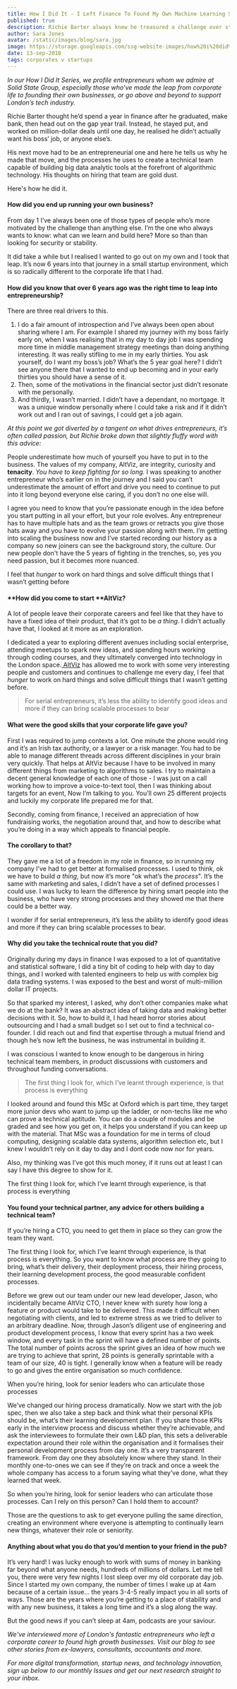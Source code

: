 ```yaml
---
title: How I Did It - I Left Finance To Found My Own Machine Learning Startup
published: true
description: Richie Barter always knew he treasured a challenge over stability, so he took a year off, explored entrepreneurship, and now his startup builds machine learning solutions for enterprise. All this while getting an Msc in CompSci from Oxford. Here's how he did it.
author: Sara Jones
avatar: /static/images/blog/sara.jpg
image: https://storage.googleapis.com/ssg-website-images/how%20i%20did%20it%20richie%20barter/richie%20barter%20header%20image.jpg
date: 13-sep-2018
tags: corporates v startups
---
```


*In our How I Did It Series, we profile entrepreneurs whom we admire at Solid State Group, especially those who’ve made the leap from corporate life to founding their own businesses, or go above and beyond to support London’s tech industry.*

Richie Barter thought he’d spend a year in finance after he graduated, make bank, then head out on the gap year trail. Instead, he stayed put, and worked on million-dollar deals until one day, he realised he didn’t actually want his boss’ job, or anyone else’s.

His next move had to be an entrepreneurial one and here he tells us why he made that move, and the processes he uses to create a technical team capable of building big data analytic tools at the forefront of algorithmic technology. His thoughts on hiring that team are gold dust.

Here's how he did it.

#### **How did you end up running your own business?**

From day 1 I’ve always been one of those types of people who’s more motivated by the challenge than anything else. I’m the one who always wants to know: what can we learn and build here? More so than than looking for security or stability.

It did take a while but I realised I wanted to go out on my own and I took that leap. It’s now 6 years into that journey in a small startup environment, which is so radically different to the corporate life that I had.

#### **How did you know that over 6 years ago was the right time to leap into entrepreneurship?**

There are three real drivers to this.

1. I do a fair amount of introspection and I’ve always been open about sharing where I am. For example I shared my journey with my boss fairly early on, when I was realising that in my day to day job I was spending more time in middle management strategy meetings than doing anything interesting. It was really stifling to me in my early thirties. You ask yourself, do I want my boss’s job? What’s the 5 year goal here? I didn’t see anyone there that I wanted to end up becoming and in your early thirties you should have a sense of it.
2. Then, some of the motivations in the financial sector just didn’t resonate with me personally.
3. And thirdly, I wasn’t married. I didn’t have a dependant, no mortgage. It was a unique window personally where I could take a risk and if it didn’t work out and I ran out of savings, I could get a job again.

*At this point we got diverted by a tangent on what drives entrepreneurs, it’s often called passion, but Richie broke down that slightly fluffy word with this advice:*

People underestimate how much of yourself you have to put in to the business. The values of my company, AltViz, are integrity, curiosity and **tenacity**. *You have to keep fighting for so long.* I was speaking to another entrepreneur who’s earlier on in the journey and I said you can’t underestimate the amount of effort and drive you need to continue to put into it long beyond everyone else caring, if you don’t no one else will.

I agree you need to know that you’re passionate enough in the idea before you start putting in all your effort, but your role evolves. Any entrepreneur has to have multiple hats and as the team grows or retracts you give those hats away and you have to evolve your passion along with them. I’m getting into scaling the business now and I’ve started recording our history as a company so new joiners can see the background story, the culture. Our new people don't have the 5 years of fighting in the trenches, so, yes you need passion, but it becomes more nuanced.

I feel that *hunger* to work on hard things and solve difficult things that I wasn’t getting before

#### **How did you come to start **AltViz?

A lot of people leave their corporate careers and feel like that they have to have a fixed idea of their product, that it’s got to be *a thing*. I didn’t actually have that, I looked at it more as an exploration.

I dedicated a year to exploring different avenues including social enterprise, attending meetups to spark new ideas, and spending hours working through coding courses, and they ultimately converged into technology in the London space.[ AltViz](https://www.altviz.co/) has allowed me to work with some very interesting people and customers and continues to challenge me every day, I feel that *hunger* to work on hard things and solve difficult things that I wasn’t getting before.

> For serial entrepreneurs, it’s less the ability to identify good ideas and more if they can bring scalable processes to bear

#### **What were the good skills that your corporate life gave you?**

First I was required to jump contexts a lot. One minute the phone would ring and it’s an Irish tax authority, or a lawyer or a risk manager. You had to be able to manage different threads across different disciplines in your brain very quickly. That helps at AltViz because I have to be involved in many different things from marketing to algorithms to sales. I try to maintain a decent general knowledge of each one of those - I was just on a call working how to improve a voice-to-text tool, then I was thinking about targets for an event, Now I’m talking to you. You’ll own 25 different projects and luckily my corporate life prepared me for that.

Secondly, coming from finance, I received an appreciation of how fundraising works, the negotiation around that, and how to describe what you’re doing in a way which appeals to financial people.

#### **The corollary to that?**

They gave me a lot of a freedom in my role in finance, so in running my company I’ve had to get better at formalised processes. I used to think, ok we have to build *a thing*, but now it’s more "ok what’s the *process*". It’s the same with marketing and sales, I didn’t have a set of defined processes I could use. I was lucky to learn the difference by hiring smart people into the business, who have very strong processes and they showed me that there could be a better way.

I wonder if for serial entrepreneurs, it’s less the ability to identify good ideas and more if they can bring scalable processes to bear.

#### **Why did you take the technical route that you did?**

Originally during my days in finance I was exposed to a lot of quantitative and statistical software, I did a tiny bit of coding to help with day to day things, and I worked with talented engineers to help us with complex big data trading systems. I was exposed to the best and worst of multi-million dollar IT projects.

So that sparked my interest, I asked, why don’t other companies make what we do at the bank? It was an abstract idea of taking data and making better decisions with it. So, how to build it, I had heard horror stories about outsourcing and I had a small budget so I set out to find a technical co-founder. I did reach out and find that expertise through a mutual friend and though he’s now left the business, he was instrumental in building it.

I was conscious I wanted to know enough to be dangerous in hiring technical team members, in product discussions with customers and throughout funding conversations.

> The first thing I look for, which I’ve learnt through experience, is that process is everything

I looked around and found this MSc at Oxford which is part time, they target more junior devs who want to jump up the ladder, or non-techs like me who can prove a technical aptitude. You can do a couple of modules and be graded and see how you get on, it helps you understand if you can keep up with the material. That MSc was a foundation for me in terms of cloud computing, designing scalable data systems, algorithm selection etc, but I knew I wouldn’t rely on it day to day and I dont code now nor for years.

Also, my thinking was I’ve got this much money, if it runs out at least I can say I have this degree to show for it.

The first thing I look for, which I’ve learnt through experience, is that process is everything

#### **You found your technical partner, any advice for others building a technical team?**

If you’re hiring a CTO, you need to get them in place so they can grow the team they want.

The first thing I look for, which I’ve learnt through experience, is that process is everything. So you want to know what process are they going to bring, what’s their delivery, their deployment process, their hiring process, their learning development process, the good measurable confident processes.

Before we grew out our team under our new lead developer, Jason, who incidentally became AltViz CTO, I never knew with surety how long a feature or product would take to be delivered. This made it difficult when negotiating with clients, and led to extreme stress as we tried to deliver to an arbitrary deadline. Now, through Jason’s diligent use of engineering and product development process, I know that every sprint has a two week window, and every task in the sprint will have a  defined number of points. The total number of points across the sprint gives an idea of how much we are trying to achieve that sprint, 28 points is generally sprintable with a team of our size, 40 is tight. I generally know when a feature will be ready to go and gives the entire organisation so much confidence.

When you’re hiring, look for senior leaders who can articulate those processes

We’ve changed our hiring process dramatically. Now we start with the job spec, then we also take a step back and think what their personal KPIs should be, what’s their learning development plan.  If you share those KPIs early in the interview process and discuss whether they’re achievable, and ask the interviewees to formulate their own L&D plan, this sets a deliverable expectation around their role within the organisation and it formalises their personal development process from day one. It’s a very transparent framework. From day one they absolutely know where they stand. In their monthly one-to-ones we can see if they’re on track and once a week the whole company has access to a forum saying what they’ve done, what they learned that week.

So when you’re hiring, look for senior leaders who can articulate those processes. Can I rely on this person? Can I hold them to account? 

Those are the questions to ask to get everyone pulling the same direction, creating an environment where everyone is attempting to continually learn new things, whatever their role or seniority.

#### **Anything about what you do that you’d mention to your friend in the pub?**

It’s very hard! I was lucky enough to work with sums of money in banking far beyond what anyone needs, hundreds of millions of dollars. Let me tell you, there were very few nights I lost sleep over my old corporate day job. Since I started my own company, the number of times I wake up at 4am because of a certain issue... the years 3-4-5 really impact you in all sorts of ways. Those are the years where you’re getting to a place of stability and with any new business, it takes a long time and it’s a slog along the way.

But the good news if you can’t sleep at 4am, podcasts are your saviour.

*We've interviewed more of London's fantastic entrepreneurs who left a corporate career to found high growth businesses. Visit our blog to see other stories from ex-lawyers, consultants, accountants and more.*

*For more digital transformation, startup news, and technology innovation, sign up below to our monthly Issues and get our next research straight to your inbox.*
